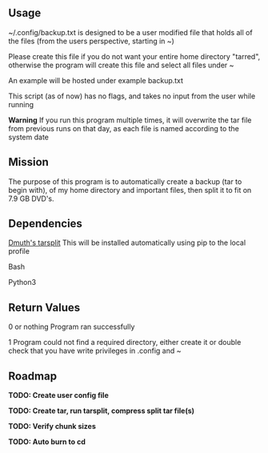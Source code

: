 Usage
--
~/.config/backup.txt is designed to be a user modified file that holds all of the files (from the users perspective, starting in ~)

Please create this file if you do not want your entire home directory "tarred", otherwise the program will create this file and select all files under ~

An example will be hosted under example backup.txt

This script (as of now) has no flags, and takes no input from the user while running

**Warning** If you run this program multiple times, it will overwrite the tar file from previous runs on that day, as each file is named according to the system date



Mission
--
The purpose of this program is to automatically create a backup (tar to begin with), of my home directory and important files, then split it to fit on 7.9 GB DVD's.

Dependencies
--
[Dmuth's tarsplit](https://github.com/dmuth/tarsplit)
This will be installed automatically using pip to the local profile

Bash

Python3

Return Values
--

0 or nothing    Program ran successfully

1   Program could not find a required directory, either create it or double check that you have write
privileges in .config and ~



Roadmap
--
**TODO: Create user config file**

**TODO: Create tar, run tarsplit, compress split tar file(s)**

**TODO: Verify chunk sizes**

**TODO: Auto burn to cd**
